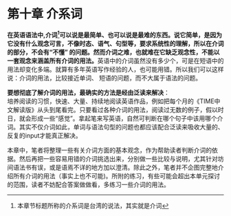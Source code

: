 # 第十章 介系词

<b>在英语语法中,**介词**[^1]可以说是最简单、也可以说是最难的东西。说它简单，是因为它没有什么观念可言，不像时态、语气、句型等，要求系统性的理解，所以在介词的部分，不会有“不懂” 的问题。然而介词之难，也就难在它缺乏观念性，不能以一套观念来涵盖所有介词的用法。</b>英语中的介词虽然没有多少个，可是在短语中的用法却变化多端。就算有多年英语写作经验的人，也可能用错。所以我们可以这样说：介词的用法，比较接近单词、 短语的问题，而不大属于语法的问题。

<b>要想彻底了解介词的用法，最确实的方法是经由**泛读**来解决</b>：  
培养阅读的习惯，快速、大量、持续地阅读英语作品，例如把每个月的《TIME中文解读版》从头到尾看完。只要看过各种介词的用法，阅读过无数的例子，假以时日，就会形成一些“感觉”。拿起笔来写英语，自然可判断在哪个句子中该用哪个介词。其实不仅介词如此，单词与语法句型的问题也都应该配合泛读来吸收大量的、反复的input才能真正解决。  

本章中，笔者将整理一些有关介词方面的基本观念，作为帮助读者判断介词的依据。然后再把一些容易用错的介词挑选出来，分别做一些比较与说明，尤其针对坊间语法书有误，或是语焉不详的地方加以澄清。除此之外，笔者并不企图完整地介绍所有介词的用法（事实上也不可能)。所附的练习，有些可能会超出本单元探讨的范围，读者不妨配合答案做做看，多练习一些介词的用法。  

[^1]: 本章节标题所称的介系词是台湾的说法，其实就是介词